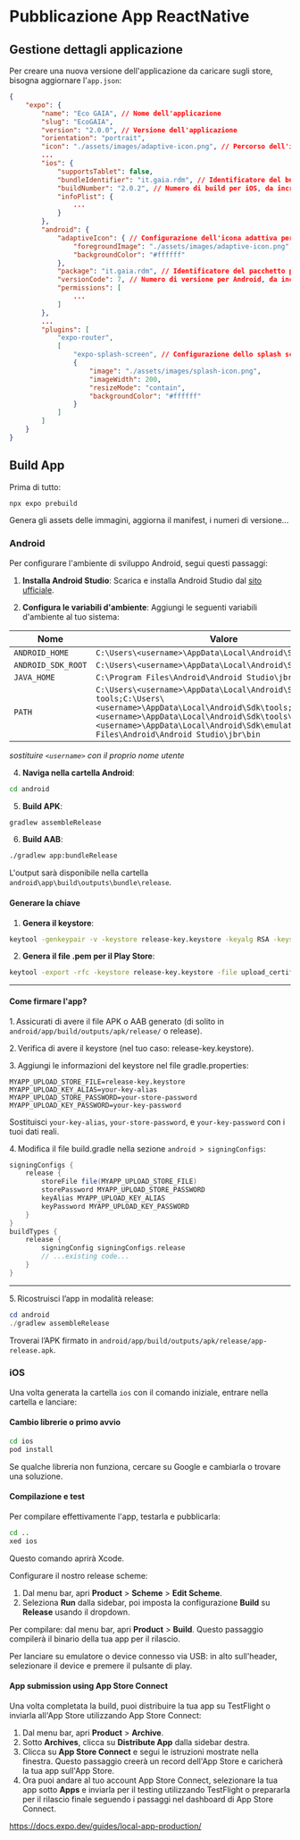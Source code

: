 # Pubblicazione App ReactNative 

## Gestione dettagli applicazione

Per creare una nuova versione dell'applicazione da caricare sugli store, bisogna aggiornare l'`app.json`:

```json
{
    "expo": {
        "name": "Eco GAIA", // Nome dell'applicazione
        "slug": "EcoGAIA",
        "version": "2.0.0", // Versione dell'applicazione
        "orientation": "portrait",
        "icon": "./assets/images/adaptive-icon.png", // Percorso dell'icona dell'applicazione
        ...
        "ios": {
            "supportsTablet": false,
            "bundleIdentifier": "it.gaia.rdm", // Identificatore del bundle per iOS
            "buildNumber": "2.0.2", // Numero di build per iOS, da incrementare ad ogni caricamento sullo store
            "infoPlist": {
                ...
            }
        },
        "android": {
            "adaptiveIcon": { // Configurazione dell'icona adattiva per Android
                "foregroundImage": "./assets/images/adaptive-icon.png",
                "backgroundColor": "#ffffff"
            },
            "package": "it.gaia.rdm", // Identificatore del pacchetto per Android
            "versionCode": 7, // Numero di versione per Android, da incrementare ad ogni caricamento sul Play Store
            "permissions": [
                ...
            ]
        },
        ...
        "plugins": [
            "expo-router",
            [
                "expo-splash-screen", // Configurazione dello splash screen
                {
                    "image": "./assets/images/splash-icon.png",
                    "imageWidth": 200,
                    "resizeMode": "contain",
                    "backgroundColor": "#ffffff"
                }
            ]
        ]
    }
}
```

## Build App

Prima di tutto:
```bash
npx expo prebuild
```
Genera gli assets delle immagini, aggiorna il manifest, i numeri di versione...

### Android

Per configurare l'ambiente di sviluppo Android, segui questi passaggi:

1. **Installa Android Studio**: Scarica e installa Android Studio dal [sito ufficiale](https://developer.android.com/studio).

2. **Configura le variabili d'ambiente**: Aggiungi le seguenti variabili d'ambiente al tuo sistema:

| Nome | Valore |
|------|--------|
| `ANDROID_HOME` | `C:\Users\<username>\AppData\Local\Android\Sdk` |
| `ANDROID_SDK_ROOT` | `C:\Users\<username>\AppData\Local\Android\Sdk` |
| `JAVA_HOME` | `C:\Program Files\Android\Android Studio\jbr` |
| `PATH` | `C:\Users\<username>\AppData\Local\Android\Sdk\platform-tools;C:\Users\<username>\AppData\Local\Android\Sdk\tools;C:\Users\<username>\AppData\Local\Android\Sdk\tools\bin;C:\Users\<username>\AppData\Local\Android\Sdk\emulator;C:\Program Files\Android\Android Studio\jbr\bin` |

*sostituire `<username>` con il proprio nome utente*


4. **Naviga nella cartella Android**:

```bash
cd android
```

5. **Build APK**:

```bash
gradlew assembleRelease
```

6. **Build AAB**:

```bash
./gradlew app:bundleRelease
```

L'output sarà disponibile nella cartella `android\app\build\outputs\bundle\release`.

#### Generare la chiave

1. **Genera il keystore**:

```bash
keytool -genkeypair -v -keystore release-key.keystore -keyalg RSA -keysize 2048 -validity 10000 -alias my-key-alias
```

2. **Genera il file .pem per il Play Store**:

```bash
keytool -export -rfc -keystore release-key.keystore -file upload_certificate.pem -alias my-key-alias
```

--- 
#### Come firmare l'app?
1. Assicurati di avere il file APK o AAB generato (di solito in `android/app/build/outputs/apk/release/` o release).

2. Verifica di avere il keystore (nel tuo caso: release-key.keystore).

3. Aggiungi le informazioni del keystore nel file gradle.properties:
```
MYAPP_UPLOAD_STORE_FILE=release-key.keystore
MYAPP_UPLOAD_KEY_ALIAS=your-key-alias
MYAPP_UPLOAD_STORE_PASSWORD=your-store-password
MYAPP_UPLOAD_KEY_PASSWORD=your-key-password
```
Sostituisci `your-key-alias`, `your-store-password`, e `your-key-password` con i tuoi dati reali.

4. Modifica il file build.gradle nella sezione `android > signingConfigs`:
```groovy
signingConfigs {
    release {
        storeFile file(MYAPP_UPLOAD_STORE_FILE)
        storePassword MYAPP_UPLOAD_STORE_PASSWORD
        keyAlias MYAPP_UPLOAD_KEY_ALIAS
        keyPassword MYAPP_UPLOAD_KEY_PASSWORD
    }
}
buildTypes {
    release {
        signingConfig signingConfigs.release
        // ...existing code...
    }
}
```
--- 
5. Ricostruisci l’app in modalità release:
```powershell
cd android
./gradlew assembleRelease
```
Troverai l’APK firmato in `android/app/build/outputs/apk/release/app-release.apk`.



### iOS

Una volta generata la cartella `ios` con il comando iniziale, entrare nella cartella e lanciare:

#### Cambio librerie o primo avvio
```bash
cd ios
pod install
```
Se qualche libreria non funziona, cercare su Google e cambiarla o trovare una soluzione.

#### Compilazione e test
Per compilare effettivamente l'app, testarla e pubblicarla:
```bash
cd ..
xed ios
```
Questo comando aprirà Xcode.

Configurare il nostro release scheme:
1. Dal menu bar, apri **Product** > **Scheme** > **Edit Scheme**.
2. Seleziona **Run** dalla sidebar, poi imposta la configurazione **Build** su **Release** usando il dropdown.

Per compilare: dal menu bar, apri **Product** > **Build**. Questo passaggio compilerà il binario della tua app per il rilascio.

Per lanciare su emulatore o device connesso via USB: in alto sull'header, selezionare il device e premere il pulsante di play.

#### App submission using App Store Connect
Una volta completata la build, puoi distribuire la tua app su TestFlight o inviarla all'App Store utilizzando App Store Connect:
1. Dal menu bar, apri **Product** > **Archive**.
2. Sotto **Archives**, clicca su **Distribute App** dalla sidebar destra.
3. Clicca su **App Store Connect** e segui le istruzioni mostrate nella finestra. Questo passaggio creerà un record dell'App Store e caricherà la tua app sull'App Store.
4. Ora puoi andare al tuo account App Store Connect, selezionare la tua app sotto **Apps** e inviarla per il testing utilizzando TestFlight o prepararla per il rilascio finale seguendo i passaggi nel dashboard di App Store Connect.



https://docs.expo.dev/guides/local-app-production/